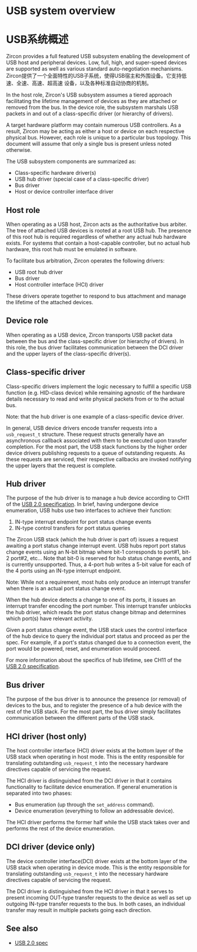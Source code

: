  <!--
     (C) Copyright 2019 The Fuchsia Authors. All rights reserved.
     Use of this source code is governed by a BSD-style license that can be
     found in the LICENSE file.
 -->

# USB system overview
# USB系统概述

Zircon provides a full featured USB subsystem enabling the development of USB
host and peripheral devices. Low, full, high, and super-speed devices are
supported as well as various standard auto-negotiation mechanisms.
Zircon提供了一个全面特性的USB子系统，使得USB宿主和外围设备。它支持低速、全速、高速、超高速
设备，以及各种标准自动协商的机制。

In the host role, Zircon's USB subsystem assumes a tiered approach facilitating
the lifetime management of devices as they are attached or removed from the bus.
In the device role, the subsystem marshals USB packets in and out of a
class-specific driver (or hierarchy of drivers).

A target hardware platform may contain numerous USB controllers. As a result,
Zircon may be acting as either a host or device on each respective physical bus.
However, each role is unique to a particular bus topology. This document will
assume that only a single bus is present unless noted otherwise.

The USB subsystem components are summarized as:

- Class-specific hardware driver(s)
- USB hub driver (special case of a class-specific driver)
- Bus driver
- Host or device controller interface driver

## Host role

When operating as a USB host, Zircon acts as the authoritative bus arbiter. The
tree of attached USB devices is rooted at a root USB hub. The presence of this
root hub is required regardless of whether any actual hub hardware exists. For
systems that contain a host-capable controller, but no actual hub hardware, this
root hub must be emulated in software.

To facilitate bus arbitration, Zircon operates the following drivers:

- USB root hub driver
- Bus driver
- Host controller interface (HCI) driver

These drivers operate together to respond to bus attachment and manage the
lifetime of the attached devices.

## Device role

When operating as a USB device, Zircon transports USB packet data between the
bus and the class-specific driver (or hierarchy of drivers). In this role, the
bus driver facilitates communication between the DCI driver and the upper layers
of the class-specific driver(s).

## Class-specific driver

Class-specific drivers implement the logic necessary to fulfill a specific USB
function (e.g. HID-class device) while remaining agnostic of the hardware
details necessary to read and write physical packets from or to the actual bus.

Note: that the hub driver is one example of a class-specific device driver.

In general, USB device drivers encode transfer requests into a `usb_request_t`
structure. These request structs generally have an asynchronous callback
associated with them to be executed upon transfer completion. For the most
part, the USB stack functions by the higher order device drivers publishing
requests to a queue of outstanding requests. As these requests are serviced,
their respective callbacks are invoked notifying the upper layers that the
request is complete.

## Hub driver

The purpose of the hub driver is to manage a hub device according to CH11 of the
[USB 2.0 specification][USB 2.0 spec]. In brief, having undergone device
enumeration, USB hubs use two interfaces to achieve their function:

1. IN-type interrupt endpoint for port status change events
2. IN-type control transfers for port status queries

The Zircon USB stack (which the hub driver is part of) issues a request awaiting
a port status change interrupt event. USB hubs report port status change events
using an N-bit bitmap where bit-1 corresponds to port#1, bit-2 port#2, etc...
Note that bit-0 is reserved for hub status change events, and is currently
unsupported. Thus, a 4-port hub writes a 5-bit value for each of the 4 ports
using an IN-type interrupt endpoint.

Note: While not a requirement, most hubs only produce an interrupt transfer when
there is an actual port status change event.

When the hub device detects a change to one of its ports, it issues an interrupt
transfer encoding the port number. This interrupt transfer unblocks the hub
driver, which reads the port status change bitmap and determines which port(s)
have relevant activity.

Given a port status change event, the USB stack uses the control interface
of the hub device to query the individual port status and proceed as per the
spec. For example, if a port's status changed due to a connection event, the
port would be powered, reset, and enumeration would proceed.

For more information about the specifics of hub lifetime, see CH11 of the [USB
2.0 specification][USB 2.0 spec].

## Bus driver

The purpose of the bus driver is to announce the presence (or removal) of
devices to the bus, and to register the presence of a hub device with the rest
of the USB stack. For the most part, the bus driver simply facilitates
communication between the different parts of the USB stack.

## HCI driver (host only)

The host controller interface (HCI) driver exists at the bottom layer of the USB
stack when operating in host mode. This is the entity responsible for
translating outstanding `usb_request_t` into the necessary hardware directives
capable of servicing the request.

The HCI driver is distinguished from the DCI driver in that it contains
functionality to facilitate device enumeration. If general enumeration is
separated into two phases:

- Bus enumeration (up through the `set_address` command).
- Device enumeration (everything to follow an addressable device).

The HCI driver performs the former half while the USB stack takes over and
performs the rest of the device enumeration.

## DCI driver (device only)

The device controller interface(DCI) driver exists at the bottom layer of the
USB stack when operating in device mode. This is the entity responsible for
translating outstanding `usb_request_t` into the necessary hardware directives
capable of servicing the request.

The DCI driver is distinguished from the HCI driver in that it serves to present
incoming OUT-type transfer requests to the device as well as set up outgoing
IN-type transfer requests to the bus. In both cases, an individual transfer may
result in multiple packets going each direction.

## See also

+ [USB 2.0 spec]

<!-- xref -->

[USB 2.0 spec]: https://www.usb.org/document-library/usb-20-specification
